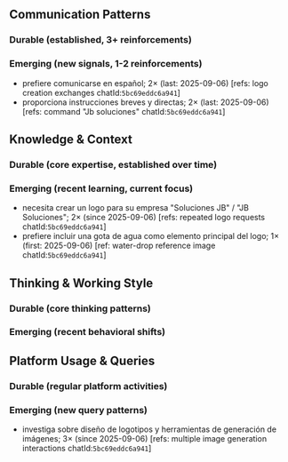 ## Communication Patterns
### Durable (established, 3+ reinforcements)

### Emerging (new signals, 1-2 reinforcements)
- prefiere comunicarse en español; 2× (last: 2025-09-06) [refs: logo creation exchanges chatId:`5bc69eddc6a941`]
- proporciona instrucciones breves y directas; 2× (last: 2025-09-06) [refs: command "Jb soluciones" chatId:`5bc69eddc6a941`]

## Knowledge & Context
### Durable (core expertise, established over time)

### Emerging (recent learning, current focus)
- necesita crear un logo para su empresa "Soluciones JB" / "JB Soluciones"; 2× (since 2025-09-06) [refs: repeated logo requests chatId:`5bc69eddc6a941`]
- prefiere incluir una gota de agua como elemento principal del logo; 1× (first: 2025-09-06) [ref: water-drop reference image chatId:`5bc69eddc6a941`]

## Thinking & Working Style
### Durable (core thinking patterns)

### Emerging (recent behavioral shifts)

## Platform Usage & Queries
### Durable (regular platform activities)

### Emerging (new query patterns)
- investiga sobre diseño de logotipos y herramientas de generación de imágenes; 3× (since 2025-09-06) [refs: multiple image generation interactions chatId:`5bc69eddc6a941`]